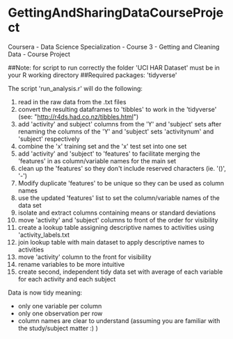 # GettingAndSharingDataCourseProject
Coursera - Data Science Specialization - Course 3 - Getting and Cleaning Data - Course Project

##Note: for script to run correctly the folder 'UCI HAR Dataset' must be in your R working directory
##Required packages: 'tidyverse'

The script 'run_analysis.r' will do the following:
1. read in the raw data from the .txt files
2. convert the resulting dataframes to 'tibbles' to work in the 'tidyverse' (see: "http://r4ds.had.co.nz/tibbles.html")
3. add 'activity' and subject' columns from the 'Y' and 'subject' sets after renaming the columns of the 'Y' and 'subject' sets 'activitynum' and 'subject' respectively
4. combine the 'x' training set and the 'x' test set into one set
5. add 'activity' and 'subject' to 'features' to facilitate merging the 'features' in as column/variable names for the main set
6. clean up the 'features' so they don't include reserved characters (ie. '()', '-')
7. Modify duplicate 'features' to be unique so they can be used as column names
8. use the updated 'features' list to set the column/variable names of the data set
7. isolate and extract columns containing means or standard deviations
8. move 'activity' and 'subject' columns to front of the order for visibility
9. create a lookup table assigning descriptive names to activities using 'activity_labels.txt
10. join lookup table with main dataset to apply descriptive names to activities
11. move 'activity' column to the front for visibility
12. rename variables to be more intuitive
13. create second, independent tidy data set with average of each variable for each activity and each subject

Data is now tidy meaning:
- only one variable per column
- only one observation per row
- column names are clear to understand (assuming you are familiar with the study/subject matter :) )

